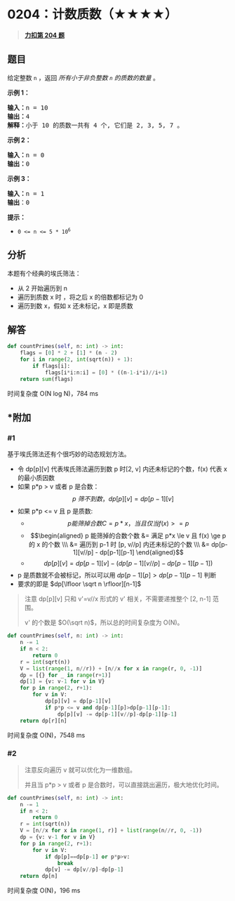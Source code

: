 # 0204：计数质数（★★★★）


> <u>**[力扣第 204 题](https://leetcode.cn/problems/count-primes/)**</u>

## 题目

<p>给定整数 <code>n</code> ，返回 <em>所有小于非负整数 <code>n</code> 的质数的数量</em> 。</p>



<p><strong>示例 1：</strong></p>

<pre>
<strong>输入：</strong>n = 10
<strong>输出：</strong>4
<strong>解释：</strong>小于 10 的质数一共有 4 个, 它们是 2, 3, 5, 7 。
</pre>

<p><strong>示例 2：</strong></p>

<pre>
<strong>输入：</strong>n = 0
<strong>输出：</strong>0
</pre>

<p><strong>示例 3：</strong></p>

<pre>
<strong>输入：</strong>n = 1
<strong>输出</strong>：0
</pre>



<p><strong>提示：</strong></p>

<ul>
<li><code>0 &lt;= n &lt;= 5 * 10<sup>6</sup></code></li>
</ul>


## 分析

本题有个经典的埃氏筛法：
- 从 2 开始遍历到 n
- 遍历到质数 x 时 ，将之后 x 的倍数都标记为 0
- 遍历到数 x，假如 x 还未标记，x 即是质数

## 解答

```python
def countPrimes(self, n: int) -> int:
    flags = [0] * 2 + [1] * (n - 2)
    for i in range(2, int(sqrt(n)) + 1):
        if flags[i]:
            flags[i*i:n:i] = [0] * ((n-1-i*i)//i+1)
    return sum(flags)
```
时间复杂度 O(N log N)，784 ms

## *附加

### #1

基于埃氏筛法还有个很巧妙的动态规划方法。
- 令 dp[p][v] 代表埃氏筛法遍历到数 p 时[2, v] 内还未标记的个数，f(x) 代表 x 的最小质因数
- 如果 p*p > v 或者 p 是合数：
$$p \ 筛不到数，dp[p][v] = dp[p-1][v]$$
- 如果 p*p <= v 且 p 是质数:	
	- $$p 能筛掉合数 C=p*x，当且仅当 f(x)>=p$$
	- $$\begin{aligned} p 能筛掉的合数个数 
	    &= 满足 p*x \le v 且 f(x) \ge p 的 x 的个数 \\\
		&= 遍历到 p-1 时 [p, v//p] 内还未标记的个数 \\\
		&= dp[p-1][v//p] - dp[p-1][p-1]
	\end{aligned}$$
    - $$dp[p][v] = dp[p-1][v] - (dp[p-1][v//p] - dp[p-1][p-1])$$
- p 是质数就不会被标记，所以可以用 $dp[p-1][p]>dp[p-1][p-1]$ 判断
- 要求的即是 $dp[\lfloor \sqrt n \rfloor][n-1]$

> 注意 dp[p][v] 只和 v'=v//x 形式的 v' 相关，不需要递推整个 [2, n-1] 范围。
>
> v' 的个数是 $O(\sqrt n)$，所以总的时间复杂度为 O(N)。

```python
def countPrimes(self, n: int) -> int:
    n -= 1
    if n < 2:
        return 0
    r = int(sqrt(n))
    V = list(range(1, n//r)) + [n//x for x in range(r, 0, -1)]
    dp = [{} for _ in range(r+1)]
    dp[1] = {v: v-1 for v in V}
    for p in range(2, r+1):
        for v in V:
            dp[p][v] = dp[p-1][v]
            if p*p <= v and dp[p-1][p]>dp[p-1][p-1]:
                dp[p][v] -= dp[p-1][v//p]-dp[p-1][p-1]
    return dp[r][n]
```
时间复杂度 O(N)，7548 ms

### #2

> 注意反向遍历 v 就可以优化为一维数组。
>
> 并且当 p*p > v 或者 p 是合数时，可以直接跳出遍历，极大地优化时间。
 
```python
def countPrimes(self, n: int) -> int:
    n -= 1
    if n < 2:
        return 0
    r = int(sqrt(n))
    V = [n//x for x in range(1, r)] + list(range(n//r, 0, -1))
    dp = {v: v-1 for v in V}
    for p in range(2, r+1):
        for v in V:
            if dp[p]==dp[p-1] or p*p>v:
                break
            dp[v] -= dp[v//p]-dp[p-1]
    return dp[n]
```
时间复杂度 O(N)，196 ms
